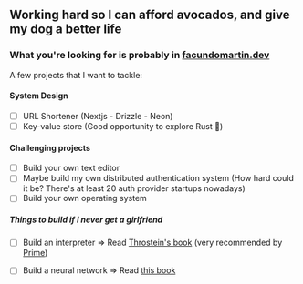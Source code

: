 ## Working hard so I can afford avocados, and give my dog a better life

### What you're looking for is probably in [facundomartin.dev](https://www.facundomartin.dev/)

A few projects that I want to tackle:

#### System Design
- [ ] URL Shortener (Nextjs - Drizzle - Neon)
- [ ] Key-value store (Good opportunity to explore Rust 👀)

#### Challenging projects
- [ ] Build your own text editor
- [ ] Maybe build my own distributed authentication system (How hard could it be? There's at least 20 auth provider startups nowadays)
- [ ] Build your own operating system

##### Things to build if I never get a girlfriend
- [ ] Build an interpreter => Read [Throstein's book](https://interpreterbook.com/) (very recommended by [Prime](https://www.youtube.com/@ThePrimeagen))
- [ ] Build a neural network => Read [this book](https://www.amazon.com/Make-Your-Own-Neural-Network/dp/1530826608/ref=sr_1_1?crid=F5WTHPL7IBAA&dib=eyJ2IjoiMSJ9.OF3x7iTSdV-wjYJ4P4h4ahoyLkh5-yKV0wpjDcKd8PclhrSvC9q0gYyyJkvI35xddsj3vpi8XdswdmMkQlxGNXm0uwAoWrQKfWlzB2aPwSPTzACE0NXMzq-BYNUezzSd9-Qk6XhgaAl-WVdW0pTRwxkEaQPdHtw2y1w7pdOUAFGXxPg4L0FOHepym9S-WGHwoPPLzztJKEqRvzAi-IDRAHC7PyV7Yp5OgrxdUOCf0ZU.h_Yspmt5XL_f3ILInjNDDCxtDDErn-g4Vc1bcIOorzk&dib_tag=se&keywords=build+a+neural+network&qid=1718071426&sprefix=build+a+neural+%2Caps%2C241&sr=8-1)

